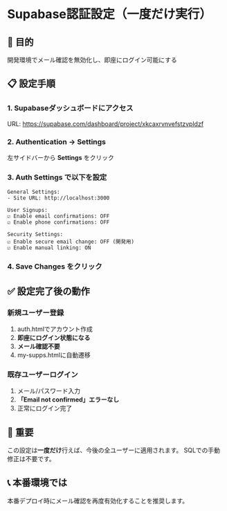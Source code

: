 # Supabase認証設定（一度だけ実行）

## 🎯 目的
開発環境でメール確認を無効化し、即座にログイン可能にする

## 📋 設定手順

### 1. Supabaseダッシュボードにアクセス
URL: https://supabase.com/dashboard/project/xkcaxrvnvefstzvpldzf

### 2. Authentication → Settings
左サイドバーから **Settings** をクリック

### 3. Auth Settings で以下を設定
```
General Settings:
- Site URL: http://localhost:3000

User Signups:
☑️ Enable email confirmations: OFF
☑️ Enable phone confirmations: OFF

Security Settings:
☑️ Enable secure email change: OFF (開発用)
☑️ Enable manual linking: ON
```

### 4. Save Changes をクリック

## ✅ 設定完了後の動作

### 新規ユーザー登録
1. auth.htmlでアカウント作成
2. **即座にログイン状態になる**
3. **メール確認不要**
4. my-supps.htmlに自動遷移

### 既存ユーザーログイン
1. メール/パスワード入力
2. **「Email not confirmed」エラーなし**
3. 正常にログイン完了

## 🚨 重要
この設定は**一度だけ**行えば、今後の全ユーザーに適用されます。
SQLでの手動修正は不要です。

## 📞 本番環境では
本番デプロイ時にメール確認を再度有効化することを推奨します。